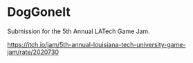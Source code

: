 # DogGoneIt

Submission for the 5th Annual LATech Game Jam.

https://itch.io/jam/5th-annual-louisiana-tech-university-game-jam/rate/2020730
